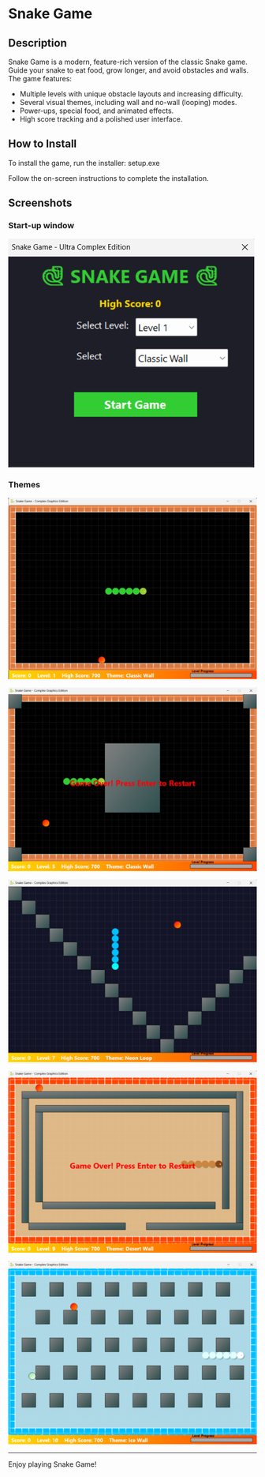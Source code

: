 # Snake Game

## Description

Snake Game is a modern, feature-rich version of the classic Snake game. Guide your snake to eat food, grow longer, and avoid obstacles and walls. The game features:
- Multiple levels with unique obstacle layouts and increasing difficulty.
- Several visual themes, including wall and no-wall (looping) modes.
- Power-ups, special food, and animated effects.
- High score tracking and a polished user interface.

## How to Install

To install the game, run the installer: setup.exe

Follow the on-screen instructions to complete the installation.

## Screenshots

### Start-up window
![Project Screenshot](images/start-up_window.png)

### Themes
![Project Screenshot](images/Level_1_Cassic_Wall.png)

![Project Screenshot](images/Level_5_Forest_Loop.png)

![Project Screenshot](images/Level_7_Neon_Loop.png)

![Project Screenshot](images/Level_9_Desert_Wall.png)

![Project Screenshot](images/Level_10_Ice_Wall.png)

---

Enjoy playing Snake Game!